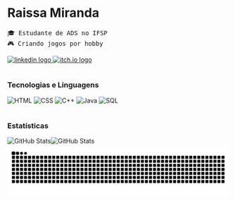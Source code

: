 # Raissa Miranda 
<samp> 🎓 Estudante de ADS no IFSP </samp> <br>
<samp> 🎮 Criando jogos por hobby </samp>

<div align="left">
  <a href="https://linkedin.com/in/raissa-miranda-32988b2a8" target="_blank">
    <img title="Meu perfil no Linkedin" src="https://img.shields.io/static/v1?message=LinkedIn&logo=linkedin&label=&color=0077B5&logoColor=white&labelColor=&style=for-the-badge" height="25" alt="linkedin logo" />
  </a>
  <a href="https://hiyara.itch.io/" target="_blank">
    <img title="Meu perfil no Itch.io" src="https://img.shields.io/static/v1?message=Itch.io&logo=itch.io&label=&color=fa5c5c&logoColor=white&labelColor=&style=for-the-badge" height="25" alt="itch.io logo" />
  </a>
</div>

#

<h3> Tecnologias e Linguagens </h3>
<div align="left">
  <img src="https://img.shields.io/static/v1?message=HTML&label=&color=E34F26&labelColor=&style=for-the-badge" height="25" alt="HTML" />
  <img src="https://img.shields.io/static/v1?message=CSS&label=&color=1572B6&labelColor=&style=for-the-badge" height="25" alt="CSS" />
  <img src="https://img.shields.io/static/v1?message=C%2B%2B&label=&color=00599C&labelColor=&style=for-the-badge" height="25" alt="C++" />
  <img src="https://img.shields.io/static/v1?message=Java&label=&color=007396&labelColor=&style=for-the-badge" height="25" alt="Java" />
  <img src="https://img.shields.io/static/v1?message=SQL&label=&color=00758F&labelColor=&style=for-the-badge" height="25" alt="SQL" />
</div>

#

<h3> Estatísticas </h3>
<div>
  <img 
    align="left" 
    alt="GitHub Stats" 
    src="https://github-readme-stats.vercel.app/api?username=raiimiranda&show_icons=true&theme=dracula&include_all_commits=true&locale=pt-br" 
  />
  <img 
    align="left" 
    alt="GitHub Stats" 
    src="https://github-readme-stats.vercel.app/api/top-langs/?username=raiimiranda&theme=dracula&layout=compact&custom_title=Tecnologias&langs_count=9" 
  />
</div>

#

<picture align="center">
  <source media="(prefers-color-scheme: dark)" srcset="https://raw.githubusercontent.com/raiimiranda/raiimiranda/output/github-contribution-grid-snake-dark.svg">
  <source media="(prefers-color-scheme: light)" srcset="https://raw.githubusercontent.com/raiimiranda/raiimiranda/output/github-contribution-grid-snake-dark.svg">
  <img align="center" alt="github contribution grid snake animation" src="https://raw.githubusercontent.com/raiimiranda/raiimiranda/output/github-contribution-grid-snake.svg">
</picture>
